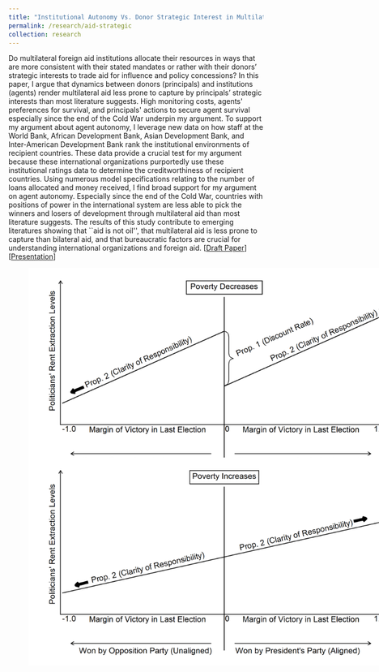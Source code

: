 ```yaml
---
title: "Institutional Autonomy Vs. Donor Strategic Interest in Multilateral Foreign Aid: A Re-Assessment"
permalink: /research/aid-strategic
collection: research
---
```


Do multilateral foreign aid institutions allocate their resources in ways that are more consistent with their stated mandates or rather with their donors’ strategic interests to trade aid for influence and policy concessions? In this paper, I argue that dynamics between donors (principals) and institutions (agents) render multilateral aid less prone to capture by principals’ strategic interests than most literature suggests. High monitoring costs, agents' preferences for survival, and principals' actions to secure agent survival especially since the end of the Cold War underpin my argument. To support my argument about agent autonomy, I leverage new data on how staff at the World Bank, African Development Bank, Asian Development Bank, and Inter-American Development Bank rank the institutional environments of recipient countries. These data provide a crucial test for my argument because these international organizations purportedly use these institutional ratings data to determine the creditworthiness of recipient countries. Using numerous model specifications relating to the number of loans allocated and money received, I find broad support for my argument on agent autonomy. Especially since the end of the Cold War, countries with positions of power in the international system are less able to pick the winners and losers of development through multilateral aid than most literature suggests. The results of this study contribute to emerging literatures showing that ``aid is not oil'', that multilateral aid is less prone to capture than bilateral aid, and that bureaucratic factors are crucial for understanding international organizations and foreign aid. [[Draft Paper](https://mikedenly.com/files/audit-measurement.pdf)] [[Presentation](https://mikedenly.com/files/audit-measurement-presentation.pdf)]  

<figure style="width: 769px; height: 360px"  class="align-center">
  <img src="/images/prop1and2.png" alt="" />
</figure>

<figure style="width: 769px; height: 360px"  class="align-center">
  <img src="/images/prop2only.png" alt="" />
</figure>

